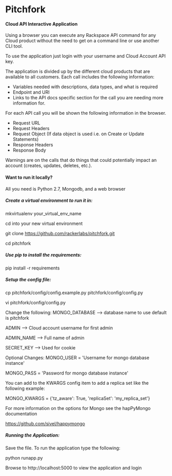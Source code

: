 Pitchfork
=========

#### Cloud API Interactive Application

Using a browser you can execute any Rackspace API command for any Cloud product without the need to get on a command line or use another CLI tool.

To use the application just login with your username and Cloud Account API key.

The application is divided up by the different cloud products that are available to all customers.
Each call includes the following information:
* Variables needed with descriptions, data types, and what is required
* Endpoint and URI
* Links to the API docs specific section for the call you are needing more information for.

For each API call you will be shown the following information in the browser.
* Request URL
* Request Headers
* Request Object (If data object is used i.e. on Create or Update Statements)
* Response Headers
* Response Body

Warnings are on the calls that do things that could potentially impact an account (creates, updates, deletes, etc.).

#### Want to run it locally?
All you need is Python 2.7, Mongodb, and a web browser

##### Create a virtual environment to run it in:
mkvirtualenv your_virtual_env_name

cd into your new virtual environment

git clone https://github.com/rackerlabs/pitchfork.git

cd pitchfork

##### Use pip to install the requirements:
pip install -r requirements

##### Setup the config file:
cp pitchfork/config/config.example.py pitchfork/config/config.py

vi pitchfork/config/config.py

Change the following:
MONGO_DATABASE --> database name to use default is pitchfork

ADMIN --> Cloud account username for first admin

ADMIN_NAME --> Full name of admin

SECRET_KEY --> Used for cookie

Optional Changes:
MONGO_USER = 'Username for mongo database instance'

MONGO_PASS = 'Password for mongo database instance'

You can add to the KWARGS config item to add a replica set like the following example:

MONGO_KWARGS = {'tz_aware': True, 'replicaSet': 'my_replica_set'}

For more information on the options for Mongo see the hapPyMongo documentation

https://github.com/sivel/happymongo

##### Running the Application:
Save the file. To run the application type the following:

python runapp.py

Browse to http://localhost:5000 to view the application and login
